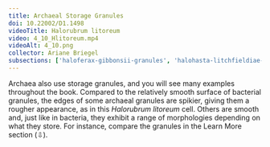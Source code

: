 ```yaml
---
title: Archaeal Storage Granules
doi: 10.22002/D1.1498
videoTitle: Halorubrum litoreum
video: 4_10_Hlitoreum.mp4
videoAlt: 4_10.png
collector: Ariane Briegel
subsections: ['haloferax-gibbonsii-granules', 'halohasta-litchfieldiae-granules']
---
```


Archaea also use storage granules, and you will see many examples throughout the book. Compared to the relatively smooth surface of bacterial granules, the edges of some archaeal granules are spikier, giving them a rougher appearance, as in this *Halorubrum litoreum* cell. Others are smooth and, just like in bacteria, they exhibit a range of morphologies depending on what they store. For instance, compare the granules in the Learn More section (⇩).

